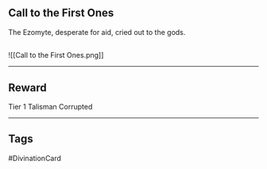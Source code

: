 ## Call to the First Ones
The Ezomyte, desperate for aid, cried out to the gods.
## 
![[Call to the First Ones.png]]

---
## Reward
Tier 1 Talisman
Corrupted

---
## Tags
#DivinationCard